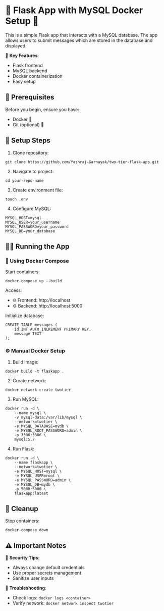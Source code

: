 # 🐍 Flask App with MySQL Docker Setup 🐳

This is a simple Flask app that interacts with a MySQL database. The app allows users to submit messages which are stored in the database and displayed.

🌟 **Key Features**:
- Flask frontend
- MySQL backend
- Docker containerization
- Easy setup

## 🧰 Prerequisites

Before you begin, ensure you have:

- Docker 🐳
- Git (optional) 🔄

## 🚀 Setup Steps

1. Clone repository:

```
git clone https://github.com/Yashraj-Garnayak/two-tier-flask-app.git
```

2. Navigate to project:

```
cd your-repo-name
```

3. Create environment file:

```
touch .env
```

4. Configure MySQL:

```
MYSQL_HOST=mysql
MYSQL_USER=your_username
MYSQL_PASSWORD=your_password
MYSQL_DB=your_database
```

## 🏃‍♂️ Running the App

### 🐳 Using Docker Compose

Start containers:

```
docker-compose up --build
```

Access:
- 🌐 Frontend: http://localhost
- ⚙️ Backend: http://localhost:5000

Initialize database:

```
CREATE TABLE messages (
    id INT AUTO_INCREMENT PRIMARY KEY,
    message TEXT
);
```

### ⚙️ Manual Docker Setup

1. Build image:

```
docker build -t flaskapp .
```

2. Create network:

```
docker network create twotier
```

3. Run MySQL:

```
docker run -d \
    --name mysql \
    -v mysql-data:/var/lib/mysql \
    --network=twotier \
    -e MYSQL_DATABASE=mydb \
    -e MYSQL_ROOT_PASSWORD=admin \
    -p 3306:3306 \
    mysql:5.7
```

4. Run Flask:

```
docker run -d \
    --name flaskapp \
    --network=twotier \
    -e MYSQL_HOST=mysql \
    -e MYSQL_USER=root \
    -e MYSQL_PASSWORD=admin \
    -e MYSQL_DB=mydb \
    -p 5000:5000 \
    flaskapp:latest
```

## 🧹 Cleanup

Stop containers:

```
docker-compose down
```

## ⚠️ Important Notes

🔐 **Security Tips**:
- Always change default credentials
- Use proper secrets management
- Sanitize user inputs

🐞 **Troubleshooting**:
- Check logs: `docker logs <container>`
- Verify network: `docker network inspect twotier`
